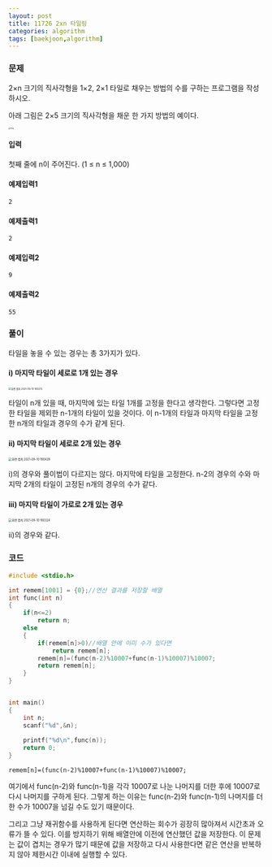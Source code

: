 ```yaml
---
layout: post
title: 11726 2xn 타일링
categories: algorithm
tags: [baekjoon,algorithm]
---
```

### 문제

2×n 크기의 직사각형을 1×2, 2×1 타일로 채우는 방법의 수를 구하는 프로그램을 작성하시오.

아래 그림은 2×5 크기의 직사각형을 채운 한 가지 방법의 예이다.

<img src="https://onlinejudgeimages.s3-ap-northeast-1.amazonaws.com/problem/11726/1.png" alt="img" style="zoom:25%;" />

#### 입력
첫째 줄에 n이 주어진다. (1 ≤ n ≤ 1,000)
#### 예제입력1
```
2
```
#### 예제출력1
```
2
```
#### 예제입력2
```
9
```
#### 예제출력2 

```
55
```

### 풀이 

타일을 놓을 수 있는 경우는 총 3가지가 있다. 

#### i) 마지막 타일이 세로로 1개 있는 경우



<img src="C:\Users\yoony\OneDrive\바탕 화면\화면 캡처 2021-09-10 160213.png" alt="화면 캡처 2021-09-10 160213" style="zoom:33%;" />

타일이 n개 있을 때, 마지막에 있는 타일 1개를 고정을 한다고 생각한다. 그렇다면 고정한 타일을 제외한 n-1개의 타일이 있을 것이다. 이 n-1개의 타일과 마지막 타일을 고정한 n개의 타일과 경우의 수가 같게 된다.

#### ii) 마지막 타일이 세로로 2개 있는 경우

<img src="C:\Users\yoony\OneDrive\바탕 화면\화면 캡처 2021-09-10 160428.png" alt="화면 캡처 2021-09-10 160428" style="zoom:40%;" />

i)의 경우와 풀이법이 다르지는 않다. 마지막에 타일을 고정한다. n-2의 경우의 수와 마지막 2개의 타일이 고정된 n개의 경우의 수가 같다.



#### iii) 마지막 타일이 가로로 2개 있는 경우

<img src="C:\Users\yoony\OneDrive\바탕 화면\화면 캡처 2021-09-10 160324.png" alt="화면 캡처 2021-09-10 160324" style="zoom:40%;" />

 ii)의 경우와 같다.

### 코드

```c
#include <stdio.h>

int remem[1001] = {0};//연산 결과를 저장할 배열
int func(int n)
{
	if(n<=2)
		return n;
	else
	{
		if(remem[n]>0)//배열 안에 이미 수가 있다면 
			return remem[n];
		remem[n]=(func(n-2)%10007+func(n-1)%10007)%10007;
		return remem[n];
	}
}


int main()
{
	int n;
	scanf("%d",&n);
    
	printf("%d\n",func(n));
	return 0;
}
```


`remem[n]=(func(n-2)%10007+func(n-1)%10007)%10007;`

여기에서 func(n-2)와 func(n-1)을 각각 10007로 나눈 나머지를 더한 후에 10007로 다시 나머지를 구하게 된다. 그렇게 하는 이유는 func(n-2)와 func(n-1)의 나머지를 더한 수가 10007을 넘길 수도 있기 때문이다. 

그리고 그냥 재귀함수를 사용하게 된다면 연산하는 회수가 굉장히 많아져서 시간초과 오류가 뜰 수 있다. 이를 방지하기 위해 배열안에 이전에 연산했던 값을 저장한다. 이 문제는 값이 겹치는 경우가 많기 때문에 값을 저장하고 다시 사용한다면 같은 연산을 반복하지 않아 제한시간 이내에 실행할 수 있다.
